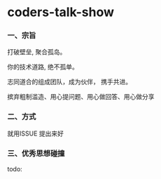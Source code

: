 # coders-talk-show



### 一、宗旨

打破壁垒,  聚合孤岛。

你的技术道路, 绝不孤单。

志同道合的组成团队，成为伙伴， 携手共进。

摈弃粗制滥造、用心提问题、用心做回答、用心做分享



### 二、方式

就用ISSUE 提出来好



### 三、优秀思想碰撞

todo: 
